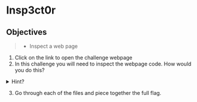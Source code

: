 # Insp3ct0r

## Objectives

> - Inspect a web page

1. Click on the link to open the challenge webpage
2. In this challenge you will need to inspect the webpage code. How would you do this?
<details>
<summary>Hint?</summary>
<br>

Right click on the webpage and enter select `Show Page Source` from the list.

</details>

3. Go through each of the files and piece together the full flag.
